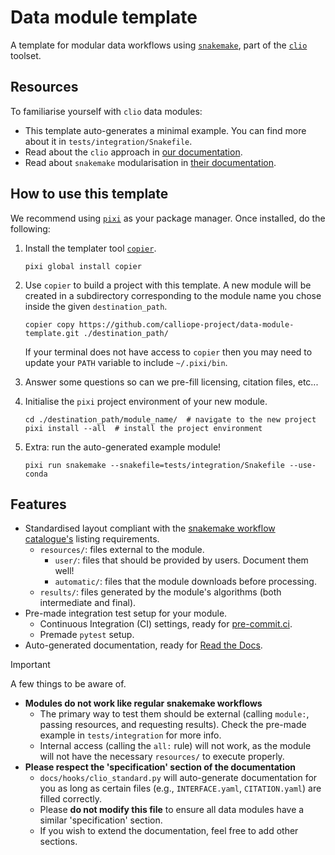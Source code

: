 # Data module template

A template for modular data workflows using [`snakemake`](https://snakemake.readthedocs.io/en/stable/), part of the [`clio`](https://clio.readthedocs.io/) toolset.

## Resources

To familiarise yourself with `clio` data modules:

- This template auto-generates a minimal example. You can find more about it in `tests/integration/Snakefile`.
- Read about the `clio` approach in [our documentation](https://clio.readthedocs.io/).
- Read about `snakemake` modularisation in [their documentation](https://snakemake.readthedocs.io/en/stable/snakefiles/modularization.html#modules).

## How to use this template

We recommend using [`pixi`](https://pixi.sh/) as your package manager. Once installed, do the following:

1. Install the templater tool [`copier`](https://copier.readthedocs.io/en/stable/).

    ```shell
    pixi global install copier
    ```

2. Use `copier` to build a project with this template. A new module will be created in a subdirectory corresponding to the module name you chose inside the given `destination_path`.

    ```shell
    copier copy https://github.com/calliope-project/data-module-template.git ./destination_path/
    ```

    If your terminal does not have access to `copier` then you may need to update your `PATH` variable to include `~/.pixi/bin`.

3. Answer some questions so can we pre-fill licensing, citation files, etc...
4. Initialise the `pixi` project environment of your new module.

    ```shell
    cd ./destination_path/module_name/  # navigate to the new project
    pixi install --all  # install the project environment
    ```

5. Extra: run the auto-generated example module!

    ```shell
    pixi run snakemake --snakefile=tests/integration/Snakefile --use-conda
    ```

## Features

- Standardised layout compliant with the [snakemake workflow catalogue's](https://snakemake.github.io/snakemake-workflow-catalog/#) listing requirements.
    - `resources/`: files external to the module.
        - `user/`: files that should be provided by users. Document them well!
        - `automatic/`: files that the module downloads before processing.
    - `results/`: files generated by the module's algorithms (both intermediate and final).
- Pre-made integration test setup for your module.
    - Continuous Integration (CI) settings, ready for [pre-commit.ci](https://pre-commit.ci/).
    - Premade `pytest` setup.
- Auto-generated documentation, ready for [Read the Docs](https://about.readthedocs.com/).

> [!IMPORTANT]
>
> A few things to be aware of.
>
> - **Modules do not work like regular snakemake workflows**
>     - The primary way to test them should be external (calling `module:`, passing resources, and requesting results). Check the pre-made example in `tests/integration` for more info.
>     - Internal access (calling the `all:` rule) will not work, as the module will not have the necessary `resources/` to execute properly.
> - **Please respect the 'specification' section of the documentation**
>     - `docs/hooks/clio_standard.py` will auto-generate documentation for you as long as certain files (e.g., `INTERFACE.yaml`, `CITATION.yaml`) are filled correctly.
>     - Please **do not modify this file** to ensure all data modules have a similar 'specification' section.
>     - If you wish to extend the documentation, feel free to add other sections.
>
